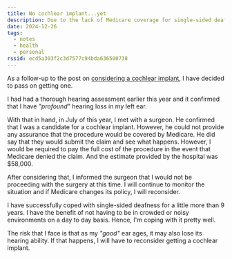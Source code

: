 ```yaml
---
title: No cochlear implant...yet
description: Due to the lack of Medicare coverage for single-sided deafness, I've opted out of getting a cochlear implant.
date: 2024-12-26
tags:
  - notes
  - health
  - personal
rssid: ecd5a303f2c3d7577c94bda636500738
---
```


As a follow-up to the post on [considering a cochlear implant](/blog/my-hearing-loss-journey-consider-a-ci/), I have decided to pass on getting one.

I had had a thorough hearing assessment earlier this year and it confirmed that I have _"profound"_ hearing loss in my left ear.

With that in hand, in July of this year, I met with a surgeon. He confirmed that I was a candidate for a cochlear implant. However, he could not provide any assurance that the procedure would be covered by Medicare. He did say that they would submit the claim and see what happens. However, I would be required to pay the full cost of the procedure in the event that Medicare denied the claim. And the estimate provided by the hospital was $58,000.

After considering that, I informed the surgeon that I would not be proceeding with the surgery at this time. I will continue to monitor the situation and if Medicare changes its policy, I will reconsider.

I have successfully coped with single-sided deafness for a little more than 9 years. I have the benefit of not having to be in crowded or noisy environments on a day to day basis. Hence, I'm coping with it pretty well.

The risk that I face is that as my _"good"_ ear ages, it may also lose its hearing ability. If that happens, I will have to reconsider getting a cochlear implant.
